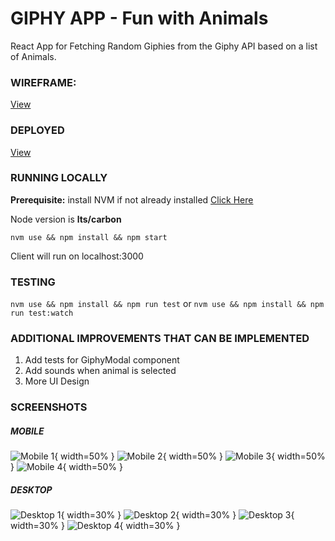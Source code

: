 # GIPHY APP - Fun with Animals
React App for Fetching Random Giphies from the Giphy API based on a list of Animals.

### WIREFRAME:

[View](./Wireframe.pdf)

### DEPLOYED
[View](https://giphies.netlify.com)

### RUNNING LOCALLY

**Prerequisite:** install NVM if not already installed [Click Here](https://github.com/creationix/nvm)

Node version is **lts/carbon**

```nvm use && npm install && npm start```

Client will run on localhost:3000

### TESTING
```nvm use && npm install && npm run test``` or ```nvm use && npm install && npm run test:watch```

### ADDITIONAL IMPROVEMENTS THAT CAN BE IMPLEMENTED
1. Add tests for GiphyModal component
2. Add sounds when animal is selected
3. More UI Design

### SCREENSHOTS

##### MOBILE
![Mobile 1](./screenshots/mobile_1.png?raw=true "Mobile 1"){ width=50% }
![Mobile 2](./screenshots/mobile_2.png?raw=true "Mobile 2"){ width=50% }
![Mobile 3](./screenshots/mobile_3.png?raw=true "Mobile 3"){ width=50% }
![Mobile 4](./screenshots/mobile_4.png?raw=true "Mobile 4"){ width=50% }

##### DESKTOP
![Desktop 1](./screenshots/desktop_1.png?raw=true "Desktop 1"){ width=30% }
![Desktop 2](./screenshots/desktop_2.png?raw=true "Desktop 2"){ width=30% }
![Desktop 3](./screenshots/desktop_3.png?raw=true "Desktop 3"){ width=30% }
![Desktop 4](./screenshots/desktop_4.png?raw=true "Desktop 4"){ width=30% }
